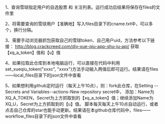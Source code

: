 1、查询雪球指定用户的自选股票 和 关注列表。运行成功后结果将保存在files的文件里

2、将需要查询的雪球用户【准确地】写入files目录下的cname.txt中，可以多个，换行分隔。

3、需要手动浏览器抓包获取自己的雪球token、自己用户uid，方法参考以下链接： http://blog.crackcreed.com/diy-xue-qiu-app-shu-ju-api/ 获取【xq_a_token】值和【u】值

4、如果拉取此仓库到本地电脑运行，可以直接在代码中利用set_xueqiu_token("xxxc", "xxxx")方法手动输入两值后即可运行。结果请在files——local_files目录下的json文件中查看

5、如果想利用github定时运行（每天上午10点），则：fork此仓库，在Setting --Secrets and Variables--actions-New repository secret中，
添加：Name为 XQ_A_TOKEN，Secret为上方抓取到的【xq_a_token】值；继续添加Name为XQ_U，Secret为上方抓取到的【u】值。
脚本每天每天上午10点自动运行，或者点击自己仓库的star也能手动更新。结果请在本github仓库代码中，files——workflow_files目录下的json文件中查看
